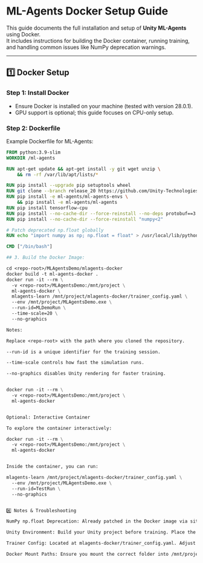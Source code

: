 # ML-Agents Docker Setup Guide

This guide documents the full installation and setup of **Unity ML-Agents** using Docker.  
It includes instructions for building the Docker container, running training, and handling common issues like NumPy deprecation warnings.

---


## 1️⃣ Docker Setup

### Step 1: Install Docker
- Ensure Docker is installed on your machine (tested with version 28.0.1).  
- GPU support is optional; this guide focuses on CPU-only setup.

### Step 2: Dockerfile

Example Dockerfile for ML-Agents:

```dockerfile
FROM python:3.9-slim
WORKDIR /ml-agents

RUN apt-get update && apt-get install -y git wget unzip \
    && rm -rf /var/lib/apt/lists/*

RUN pip install --upgrade pip setuptools wheel
RUN git clone --branch release_20 https://github.com/Unity-Technologies/ml-agents.git
RUN pip install -e ml-agents/ml-agents-envs \
    && pip install -e ml-agents/ml-agents
RUN pip install tensorflow-cpu
RUN pip install --no-cache-dir --force-reinstall --no-deps protobuf==3.20.*
RUN pip install --no-cache-dir --force-reinstall "numpy<2"

# Patch deprecated np.float globally
RUN echo "import numpy as np; np.float = float" > /usr/local/lib/python3.9/site-packages/sitecustomize.py

CMD ["/bin/bash"]

## 3. Build the Docker Image:

cd <repo-root>/MLAgentsDemo/mlagents-docker
docker build -t ml-agents-docker .
docker run -it --rm \
  -v <repo-root>/MLAgentsDemo:/mnt/project \
  ml-agents-docker \
  mlagents-learn /mnt/project/mlagents-docker/trainer_config.yaml \
  --env /mnt/project/MLAgentsDemo.exe \
  --run-id=MLDemoRun \
  --time-scale=20 \
  --no-graphics

Notes:

Replace <repo-root> with the path where you cloned the repository.

--run-id is a unique identifier for the training session.

--time-scale controls how fast the simulation runs.

--no-graphics disables Unity rendering for faster training.


docker run -it --rm \
  -v <repo-root>/MLAgentsDemo:/mnt/project \
  ml-agents-docker


Optional: Interactive Container

To explore the container interactively:

docker run -it --rm \
  -v <repo-root>/MLAgentsDemo:/mnt/project \
  ml-agents-docker


Inside the container, you can run:

mlagents-learn /mnt/project/mlagents-docker/trainer_config.yaml \
  --env /mnt/project/MLAgentsDemo.exe \
  --run-id=TestRun \
  --no-graphics


4️⃣ Notes & Troubleshooting

NumPy np.float Deprecation: Already patched in the Docker image via sitecustomize.py. NumPy version inside the container is <2.0.

Unity Environment: Build your Unity project before training. Place the .exe (Windows) or .x86_64 (Linux) inside the root of MLAgentsDemo/.

Trainer Config: Located at mlagents-docker/trainer_config.yaml. Adjust hyperparameters as needed (learning rate, batch size, buffer size, etc.).

Docker Mount Paths: Ensure you mount the correct folder into /mnt/project. GPU support requires NVIDIA Container Toolkit and drivers.



